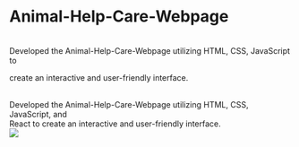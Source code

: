 # Animal-Help-Care-Webpage
<br>
Developed the Animal-Help-Care-Webpage utilizing HTML, CSS, JavaScript to
<br>

create an interactive and user-friendly interface.

<br>
Developed the Animal-Help-Care-Webpage utilizing HTML, CSS, JavaScript, and 
<br>
React to create an interactive and user-friendly interface.

<br>

<img src="./img/dog1.lpg" />

